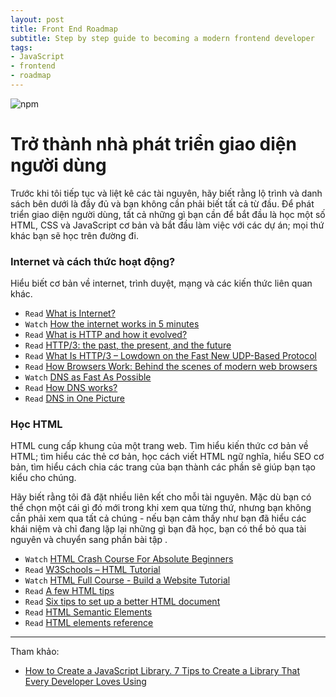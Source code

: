 ```yaml
---
layout: post
title: Front End Roadmap
subtitle: Step by step guide to becoming a modern frontend developer
tags:
- JavaScript
- frontend
- roadmap
---
```


![npm](https://boxxv.github.io/img/posts/front-end-roadmap.png "Front End Roadmap")

# Trở thành nhà phát triển giao diện người dùng

Trước khi tôi tiếp tục và liệt kê các tài nguyên, hãy biết rằng lộ trình và danh sách bên dưới là đầy đủ và bạn không cần phải biết tất cả từ đầu. Để phát triển giao diện người dùng, tất cả những gì bạn cần để bắt đầu là học một số HTML, CSS và JavaScript cơ bản và bắt đầu làm việc với các dự án; mọi thứ khác bạn sẽ học trên đường đi.

### Internet và cách thức hoạt động?

Hiểu biết cơ bản về internet, trình duyệt, mạng và các kiến thức liên quan khác.

- `Read` [What is Internet?](https://roadmap.sh/guides/what-is-internet)
- `Watch` [How the internet works in 5 minutes](https://www.youtube.com/watch?v=7_LPdttKXPc)
- `Read` [What is HTTP and how it evolved?](https://kamranahmed.info/blog/2016/08/13/http-in-depth/)
- `Read` [HTTP/3: the past, the present, and the future](https://blog.cloudflare.com/http3-the-past-present-and-future/)
- `Read` [What Is HTTP/3 – Lowdown on the Fast New UDP-Based Protocol](https://kinsta.com/blog/http3/)
- `Read` [How Browsers Work: Behind the scenes of modern web browsers](https://www.html5rocks.com/en/tutorials/internals/howbrowserswork/)
- `Watch` [DNS as Fast As Possible](https://www.youtube.com/watch?v=Rck3BALhI5c)
- `Read` [How DNS works?](https://howdns.works/)
- `Read` [DNS in One Picture](https://roadmap.sh/guides/dns-in-one-picture)

### Học HTML

HTML cung cấp khung của một trang web. Tìm hiểu kiến thức cơ bản về HTML; tìm hiểu các thẻ cơ bản, học cách viết HTML ngữ nghĩa, hiểu SEO cơ bản, tìm hiểu cách chia các trang của bạn thành các phần sẽ giúp bạn tạo kiểu cho chúng.

Hãy biết rằng tôi đã đặt nhiều liên kết cho mỗi tài nguyên. Mặc dù bạn có thể chọn một cái gì đó mới trong khi xem qua từng thứ, nhưng bạn không cần phải xem qua tất cả chúng - nếu bạn cảm thấy như bạn đã hiểu các khái niệm và chỉ đang lặp lại những gì bạn đã học, bạn có thể bỏ qua tài nguyên và chuyển sang phần bài tập . 

- `Watch` [HTML Crash Course For Absolute Beginners](https://www.youtube.com/watch?v=UB1O30fR-EE)
- `Read` [W3Schools – HTML Tutorial](https://www.w3schools.com/html/default.asp)
- `Watch` [HTML Full Course - Build a Website Tutorial](https://www.youtube.com/watch?v=pQN-pnXPaVg)
- `Read` [A few HTML tips](https://hacks.mozilla.org/2016/08/a-few-html-tips/)
- `Read` [Six tips to set up a better HTML document](https://hackernoon.com/six-tips-to-set-up-a-better-html-document-ud1033z3z)
- `Read` [HTML Semantic Elements](https://www.w3schools.com/html/html5_semantic_elements.asp)
- `Read` [HTML elements reference](https://developer.mozilla.org/en-US/docs/Web/HTML/Element)




-----
Tham khảo:
- [How to Create a JavaScript Library. 7 Tips to Create a Library That Every Developer Loves Using](https://bugfender.com/blog/how-to-create-a-javascript-library/)